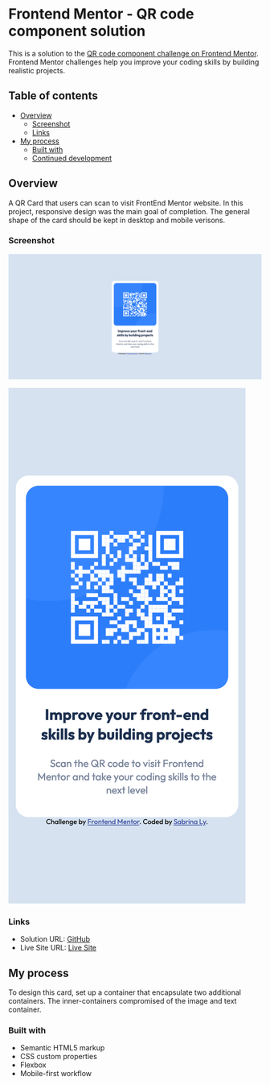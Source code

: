 # Frontend Mentor - QR code component solution

This is a solution to the [QR code component challenge on Frontend Mentor](https://www.frontendmentor.io/challenges/qr-code-component-iux_sIO_H). Frontend Mentor challenges help you improve your coding skills by building realistic projects.

## Table of contents

- [Overview](#overview)
  - [Screenshot](#screenshot)
  - [Links](#links)
- [My process](#my-process)
  - [Built with](#built-with)
  - [Continued development](#continued-development)

## Overview

A QR Card that users can scan to visit FrontEnd Mentor website. In this project, responsive design was the main goal of completion. The general shape of the card should be kept in desktop and mobile verisons.

### Screenshot

![QR Design in Desktop view](./images/Screenshots/Desktop.png)

![QR Design in Mobile view](./images/Screenshots/Mobile.png)

### Links

- Solution URL: [GitHub](https://github.com/LySabrina/QR-Code)
- Live Site URL: [Live Site](https://lysabrina.github.io/QR-Code/)

## My process

To design this card, set up a container that encapsulate two additional containers. The inner-containers compromised of the image and text container.

### Built with

- Semantic HTML5 markup
- CSS custom properties
- Flexbox
- Mobile-first workflow

